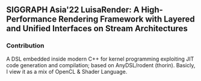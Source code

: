 ## SIGGRAPH Asia'22 LuisaRender: A High-Performance Rendering Framework with Layered and Unified Interfaces on Stream Architectures

### Contribution

A DSL embedded inside modern C++ for kernel programming exploiting JIT code generation and compilation; based on AnyDSL/rodent (thorin).
Basicly, I view it as a mix of OpenCL & Shader Language.
